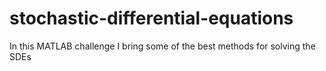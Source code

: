 # stochastic-differential-equations
In this MATLAB challenge I bring some of the best methods for solving the SDEs
